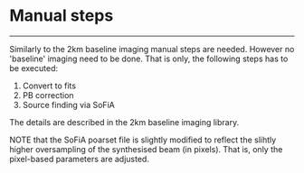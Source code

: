 # Manual steps
----

Similarly to the 2km baseline imaging manual steps are needed. However no 'baseline' imaging need to be done. That is only, the following steps has to be executed:

1. Convert to fits
2. PB correction
3. Source finding via SoFiA

The details are described in the 2km baseline imaging library.

NOTE that the SoFiA poarset file is slightly modified to reflect the slihtly higher oversampling of the synthesised beam (in pixels). That is, only the pixel-based parameters are adjusted.
